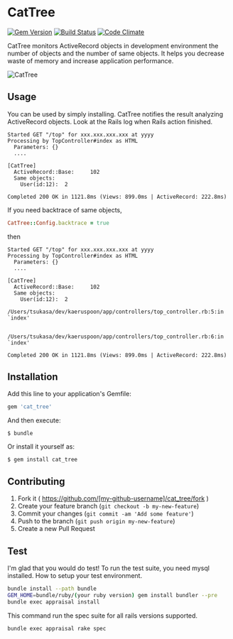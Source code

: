 # CatTree

[![Gem Version](https://badge.fury.io/rb/cat_tree.svg)](http://badge.fury.io/rb/cat_tree) [![Build Status](https://travis-ci.org/tsukasaoishi/cat_tree.svg?branch=master)](https://travis-ci.org/tsukasaoishi/cat_tree) [![Code Climate](https://codeclimate.com/github/tsukasaoishi/cat_tree/badges/gpa.svg)](https://codeclimate.com/github/tsukasaoishi/cat_tree)

CatTree monitors ActiveRecord objects in development environment the number of objects and the number of same objects.
It helps you decrease waste of memory and increase application performance.

![CatTree](http://s3-ap-northeast-1.amazonaws.com/kaeruspoon/images/110/large.JPG?1328342672)


## Usage

You can be used by simply installing.
CatTree notifies the result analyzing ActiveRecord objects. Look at the Rails log when Rails action finished.

```
Started GET "/top" for xxx.xxx.xxx.xxx at yyyy
Processing by TopController#index as HTML
  Parameters: {}
  ....

[CatTree]
  ActiveRecord::Base:     102
  Same objects:
    User(id:12):  2

Completed 200 OK in 1121.8ms (Views: 899.0ms | ActiveRecord: 222.8ms)
```

If you need backtrace of same objects,

```ruby
CatTree::Config.backtrace = true

```

then

```
Started GET "/top" for xxx.xxx.xxx.xxx at yyyy
Processing by TopController#index as HTML
  Parameters: {}
  ....

[CatTree]
  ActiveRecord::Base:     102
  Same objects:
    User(id:12):  2
      /Users/tsukasa/dev/kaeruspoon/app/controllers/top_controller.rb:5:in `index'

      /Users/tsukasa/dev/kaeruspoon/app/controllers/top_controller.rb:6:in `index'

Completed 200 OK in 1121.8ms (Views: 899.0ms | ActiveRecord: 222.8ms)
```

## Installation

Add this line to your application's Gemfile:

```ruby
gem 'cat_tree'
```

And then execute:

    $ bundle

Or install it yourself as:

    $ gem install cat_tree


## Contributing

1. Fork it ( https://github.com/[my-github-username]/cat_tree/fork )
2. Create your feature branch (`git checkout -b my-new-feature`)
3. Commit your changes (`git commit -am 'Add some feature'`)
4. Push to the branch (`git push origin my-new-feature`)
5. Create a new Pull Request


## Test

I'm glad that you would do test!
To run the test suite, you need mysql installed.
How to setup your test environment.


```bash
bundle install --path bundle
GEM_HOME=bundle/ruby/(your ruby version) gem install bundler --pre
bundle exec appraisal install
```

This command run the spec suite for all rails versions supported.

```base
bundle exec appraisal rake spec
```
